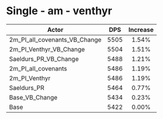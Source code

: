 # Single - am - venthyr
| Actor | DPS | Increase |
|---|:---:|:---:|
|2m_PI_all_covenants_VB_Change|5505|1.54%|
|2m_PI_Venthyr_VB_Change|5504|1.51%|
|Saeldurs_PR_VB_Change|5488|1.21%|
|2m_PI_all_covenants|5486|1.19%|
|2m_PI_Venthyr|5486|1.19%|
|Saeldurs_PR|5464|0.77%|
|Base_VB_Change|5434|0.23%|
|Base|5422|0.00%|

